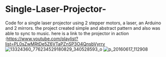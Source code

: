 # Single-Laser-Projector-
Code for a single laser projector using 2 stepper motors, a laser, an Arduino and 2 mirrors.
the project created simple and abstract pattern and also was able to sync to music.
here is a link to the projector in action :https://www.youtube.com/playlist?list=PL0sZwMRtDe5Z6VTaPZnSP3O4QnsbVyrrv
![13324360_776234529180829_340528593_o](https://cloud.githubusercontent.com/assets/13697280/21629286/f0c9058c-d1f4-11e6-894f-4ea3993bad0d.jpg)
![p_20160617_112908](https://cloud.githubusercontent.com/assets/13697280/21629320/3876e854-d1f5-11e6-91b5-8778626e3800.jpg)
